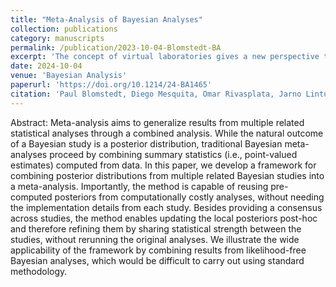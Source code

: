 ```yaml
---
title: "Meta-Analysis of Bayesian Analyses"
collection: publications
category: manuscripts
permalink: /publication/2023-10-04-Blomstedt-BA
excerpt: 'The concept of virtual laboratories gives a new perspective to how AI and domain scientists can together produce better science.'
date: 2024-10-04
venue: 'Bayesian Analysis'
paperurl: 'https://doi.org/10.1214/24-BA1465'
citation: 'Paul Blomstedt, Diego Mesquita, Omar Rivasplata, Jarno Lintusaari, Tuomas Sivula, Jukka Corander, Samuel Kaski (2024) &quot;Meta-Analysis of Bayesian Analyses.&quot; <i>Bayesian Analysis</i> Advance publication.'
---
```


Abstract: Meta-analysis aims to generalize results from multiple
related statistical analyses through a combined analysis. While the
natural outcome of a Bayesian study is a posterior distribution,
traditional Bayesian meta-analyses proceed by combining summary
statistics (i.e., point-valued estimates) computed from data. In this
paper, we develop a framework for combining posterior distributions
from multiple related Bayesian studies into a
meta-analysis. Importantly, the method is capable of reusing
pre-computed posteriors from computationally costly analyses, without
needing the implementation details from each study. Besides providing
a consensus across studies, the method enables updating the local
posteriors post-hoc and therefore refining them by sharing statistical
strength between the studies, without rerunning the original
analyses. We illustrate the wide applicability of the framework by
combining results from likelihood-free Bayesian analyses, which would
be difficult to carry out using standard methodology.
